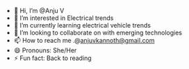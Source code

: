 - 👋 Hi, I’m @Anju V
- 👀 I’m interested in Electrical trends
- 🌱 I’m currently learning electrical vehicle trends
- 💞️ I’m looking to collaborate on with emerging technologies
- 📫 How to reach me .@anjuvkannoth@gmail.com
- 😄 Pronouns: She/Her
- ⚡ Fun fact: Back to reading

<!---
Bhaadhi/Bhaadhi is a ✨ special ✨ repository because its `README.md` (this file) appears on your GitHub profile.
You can click the Preview link to take a look at your changes.
--->

